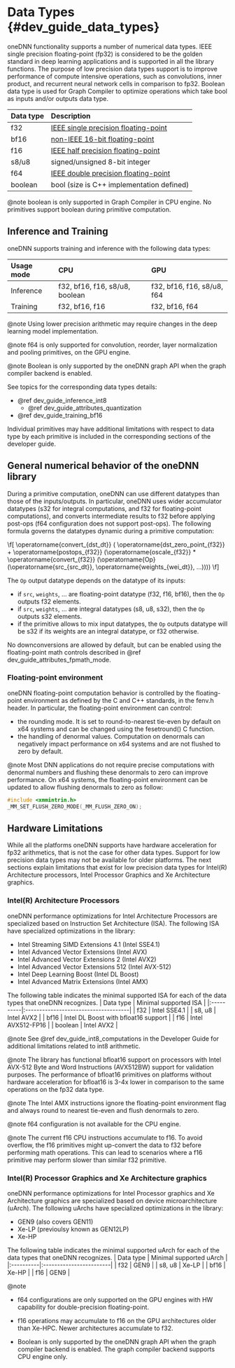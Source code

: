 Data Types {#dev_guide_data_types}
==================================

oneDNN functionality supports a number of numerical
data types. IEEE single precision floating-point (fp32) is considered
to be the golden standard in deep learning applications and is supported
in all the library functions. The purpose of low precision data types
support is to improve performance of compute intensive operations, such as
convolutions, inner product, and recurrent neural network cells
in comparison to fp32. Boolean data type is used for Graph Compiler to optimize 
operations which take bool as inputs and/or outputs data type.

| Data type | Description                                                                                                                                                                   |
|:----------|:------------------------------------------------------------------------------------------------------------------------------------------------------------------------------|
| f32       | [IEEE single precision floating-point](https://en.wikipedia.org/wiki/Single-precision_floating-point_format#IEEE_754_single-precision_binary_floating-point_format:_binary32) |
| bf16      | [non-IEEE 16-bit floating-point](https://software.intel.com/content/www/us/en/develop/download/bfloat16-hardware-numerics-definition.html)                                    |
| f16       | [IEEE half precision floating-point](https://en.wikipedia.org/wiki/Half-precision_floating-point_format#IEEE_754_half-precision_binary_floating-point_format:_binary16)       |
| s8/u8     | signed/unsigned 8-bit integer                                                                                                                                                 |
| f64       | [IEEE double precision floating-point](https://en.wikipedia.org/wiki/Double-precision_floating-point_format#IEEE_754_double-precision_binary_floating-point_format:_binary64) |
| boolean   | bool (size is C++ implementation defined)                                                                                                                                     |

@note
    boolean is only supported in Graph Compiler in CPU engine. No primitives
    support boolean during primitive computation.

## Inference and Training

oneDNN supports training and inference with the following data types:

| Usage mode | CPU                            | GPU                        |
|:-----------|:-------------------------------|:---------------------------|
| Inference  | f32, bf16, f16, s8/u8, boolean | f32, bf16, f16, s8/u8, f64 |
| Training   | f32, bf16, f16                 | f32, bf16, f64             |

@note
    Using lower precision arithmetic may require changes in the deep learning
    model implementation.

@note
    f64 is only supported for convolution, reorder, layer normalization and
    pooling primitives, on the GPU engine.

@note
    Boolean is only supported by the oneDNN graph API when the graph compiler backend is
    enabled.

See topics for the corresponding data types details:
 * @ref dev_guide_inference_int8
   * @ref dev_guide_attributes_quantization
 * @ref dev_guide_training_bf16

Individual primitives may have additional limitations with respect to data type
by each primitive is included in the corresponding sections of the developer
guide.

## General numerical behavior of the oneDNN library

During a primitive computation, oneDNN can use different datatypes
than those of the inputs/outputs. In particular, oneDNN uses wider
accumulator datatypes (s32 for integral computations, and f32 for
floating-point computations), and converts intermediate results to f32
before applying post-ops (f64 configuration does not support post-ops).
The following formula governs the datatypes
dynamic during a primitive computation:

\f[
\operatorname{convert_{dst\_dt}} ( \operatorname{dst\_zero\_point_{f32}} + \operatorname{postops_{f32}} (\operatorname{oscale_{f32}} * \operatorname{convert_{f32}} (\operatorname{Op}(\operatorname{src_{src\_dt}}, \operatorname{weights_{wei\_dt}}, ...))))
\f]

The `Op` output datatype depends on the datatype of its inputs:
- if `src`, `weights`, ... are floating-point datatype (f32, f16,
  bf16), then the `Op` outputs f32 elements.
- if `src`, `weights`, ... are integral datatypes (s8, u8, s32), then
  the `Op` outputs s32 elements.
- if the primitive allows to mix input datatypes, the `Op` outputs
  datatype will be s32 if its weights are an integral datatype, or f32
  otherwise.

No downconversions are allowed by default, but can be enabled using
the floating-point math controls described in @ref
dev_guide_attributes_fpmath_mode.

### Floating-point environment
oneDNN floating-point computation behavior is controlled by the
floating-point environment as defined by the C and C++ standards, in
the fenv.h header. In particular, the floating-point environment can control:
- the rounding mode. It is set to round-to-nearest tie-even by default
  on x64 systems and can be changed using the fesetround() C function.
- the handling of denormal values. Computation on denormals can
  negatively impact performance on x64 systems and are not flushed to
  zero by default.

@note
  Most DNN applications do not require precise computations with denormal
  numbers and flushing these denormals to zero can improve performance.
  On x64 systems, the floating-point environment can be updated to allow
  flushing denormals to zero as follow:
~~~cpp
#include <xmmintrin.h>
_MM_SET_FLUSH_ZERO_MODE(_MM_FLUSH_ZERO_ON);
~~~

## Hardware Limitations

While all the platforms oneDNN supports have hardware acceleration for
fp32 arithmetics, that is not the case for other data types. Support
for low precision data types may not be available for older
platforms. The next sections explain limitations that exist for low
precision data types for Intel(R) Architecture processors, Intel
Processor Graphics and Xe Architecture graphics.

### Intel(R) Architecture Processors

oneDNN performance optimizations for Intel Architecture Processors are
specialized based on Instruction Set Architecture (ISA).
The following ISA have specialized optimizations in the library:
* Intel Streaming SIMD Extensions 4.1 (Intel SSE4.1)
* Intel Advanced Vector Extensions (Intel AVX)
* Intel Advanced Vector Extensions 2 (Intel AVX2)
* Intel Advanced Vector Extensions 512 (Intel AVX-512)
* Intel Deep Learning Boost (Intel DL Boost)
* Intel Advanced Matrix Extensions (Intel AMX)

The following table indicates the minimal supported ISA for each of the data
types that oneDNN recognizes.
| Data type | Minimal supported ISA                |
|:----------|:-------------------------------------|
| f32       | Intel SSE4.1                         |
| s8, u8    | Intel AVX2                           |
| bf16      | Intel DL Boost with bfloat16 support |
| f16       | Intel AVX512-FP16                    |
| boolean   | Intel AVX2                           |

@note
  See @ref dev_guide_int8_computations in the Developer Guide for additional
  limitations related to int8 arithmetic.

@note
  The library has functional bfloat16 support on processors with
  Intel AVX-512 Byte and Word Instructions (AVX512BW) support for validation
  purposes. The performance of bfloat16 primitives on platforms without
  hardware acceleration for bfloat16 is 3-4x lower in comparison to
  the same operations on the fp32 data type.

@note
  The Intel AMX instructions ignore the floating-point environment
  flag and always round to nearest tie-even and flush denormals to
  zero.

@note
  f64 configuration is not available for the CPU engine.

@note
  The current f16 CPU instructions accumulate to f16. To avoid overflow, the f16
  primitives might up-convert the data to f32 before performing math operations.
  This can lead to scenarios where a f16 primitive may perform slower than
  similar f32 primitive.

### Intel(R) Processor Graphics and Xe Architecture graphics
oneDNN performance optimizations for Intel Processor graphics and
Xe Architecture graphics are specialized based on device microarchitecture (uArch).
The following uArchs have specialized optimizations in the library:
* GEN9 (also covers GEN11)
* Xe-LP (previoulsy known as GEN12LP)
* Xe-HP

The following table indicates the minimal supported uArch for each of the data
types that oneDNN recognizes.
| Data type | Minimal supported uArch |
|:----------|:------------------------|
| f32       | GEN9                    |
| s8, u8    | Xe-LP                   |
| bf16      | Xe-HP                   |
| f16       | GEN9                    |

@note
  - f64 configurations are only supported on the GPU engines with HW capability
  for double-precision floating-point.

  - f16 operations may accumulate to f16 on the GPU architectures older than
  Xe-HPC. Newer architectures accumulate to f32.

  - Boolean is only supported by the oneDNN graph API when the graph compiler backend is
  enabled. The graph compiler backend supports CPU engine only.

